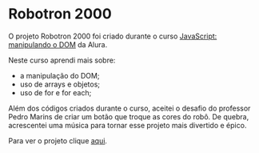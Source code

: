 # Robotron 2000

O projeto Robotron 2000 foi criado durante o curso [JavaScript: manipulando o DOM](https://cursos.alura.com.br/course/javascript-manipulando-dom) da Alura.

Neste curso aprendi mais sobre:
- a manipulação do DOM;
- uso de arrays e objetos;
- uso de for e for each;

Além dos códigos criados durante o curso, aceitei o desafio do professor Pedro Marins de criar um botão que troque as cores do robô. De quebra, acrescentei uma música para tornar esse projeto mais divertido e épico.

Para ver o projeto clique [aqui](https://brunosabbagmachado.github.io/alura-robotrom-2000/).
